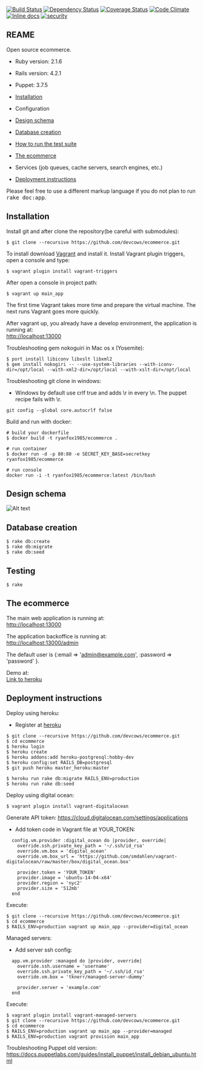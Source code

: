 [![Build Status](https://travis-ci.org/devcows/ecommerce.svg?branch=develop)](https://travis-ci.org/devcows/ecommerce)
[![Dependency Status](https://gemnasium.com/devcows/ecommerce.svg)](https://gemnasium.com/devcows/ecommerce)
[![Coverage Status](https://coveralls.io/repos/devcows/ecommerce/badge.svg?branch=develop)](https://coveralls.io/r/devcows/ecommerce?branch=develop)
[![Code Climate](https://codeclimate.com/github/devcows/ecommerce/badges/gpa.svg)](https://codeclimate.com/github/devcows/ecommerce)
[![Inline docs](http://inch-ci.org/github/devcows/ecommerce.svg?branch=develop)](http://inch-ci.org/github/devcows/ecommerce)
[![security](https://hakiri.io/github/devcows/ecommerce/develop.svg)](https://hakiri.io/github/devcows/ecommerce/develop)

## REAME

Open source ecommerce.

* Ruby version: 2.1.6

* Rails version: 4.2.1

* Puppet: 3.7.5

* [Installation](#installation)

* Configuration

* [Design schema](#design-schema)

* [Database creation](#database-creation)

* [How to run the test suite](#testing)

* [The ecommerce](#the-ecommerce)

* Services (job queues, cache servers, search engines, etc.)

* [Deployment instructions](#deployment-instructions)


Please feel free to use a different markup language if you do not plan to run
<tt>rake doc:app</tt>.


## Installation

Install git and after clone the repository(be careful with submodules):

```
$ git clone --recursive https://github.com/devcows/ecommerce.git
```

To install download [Vagrant](https://www.vagrantup.com) and install it. Install Vagrant plugin triggers, open a console and type:

```
$ vagrant plugin install vagrant-triggers
```

After open a console in project path:

```
$ vagrant up main_app
```

The first time Vagrant takes more time and prepare the virtual machine. The next runs Vagrant goes more quickly.

After vagrant up, you already have a develop environment, the application is running at: <br />
[http://localhost:13000](http://localhost:13000)

Troubleshooting gem nokoguiri in Mac os x (Yosemite):
```
$ port install libiconv libxslt libxml2
$ gem install nokogiri -- --use-system-libraries --with-iconv-dir=/opt/local --with-xml2-dir=/opt/local --with-xslt-dir=/opt/local
```

Troubleshooting git clone in windows:
- Windows by default use crlf true and adds \r in every \n. The puppet recipe fails with \r. 
```
git config --global core.autocrlf false
```

Build and run with docker:
```
# build your dockerfile
$ docker build -t ryanfox1985/ecommerce .

# run container
$ docker run -d -p 80:80 -e SECRET_KEY_BASE=secretkey ryanfox1985/ecommerce

# run console
docker run -i -t ryanfox1985/ecommerce:latest /bin/bash
```

## Design schema

![Alt text](https://raw.githubusercontent.com/devcows/ecommerce/develop/erd.png "Design")


## Database creation

```
$ rake db:create
$ rake db:migrate
$ rake db:seed
```

## Testing

```
$ rake
```

## The ecommerce

The main web application is running at: <br />
[http://localhost:13000](http://localhost:13000)

The application backoffice is running at: <br />
[http://localhost:13000/admin](http://localhost:13000/admin)

The default user is {:email => 'admin@example.com', :password => 'password' }.

Demo at: <br />
[Link to heroku](http://devcows-ecommerce.herokuapp.com)

## Deployment instructions

Deploy using heroku:
- Register at [heroku](https://www.heroku.com)

```
$ git clone --recursive https://github.com/devcows/ecommerce.git
$ cd ecommerce
$ heroku login
$ heroku create
$ heroku addons:add heroku-postgresql:hobby-dev
$ heroku config:set RAILS_DB=postgresql
$ git push heroku master_heroku:master

$ heroku run rake db:migrate RAILS_ENV=production
$ heroku run rake db:seed
```

Deploy using digital ocean:
```
$ vagrant plugin install vagrant-digitalocean
```

Generate API token:
https://cloud.digitalocean.com/settings/applications

- Add token code in Vagrant file at YOUR_TOKEN:
```
  config.vm.provider :digital_ocean do |provider, override|
    override.ssh.private_key_path = '~/.ssh/id_rsa'
    override.vm.box = 'digital_ocean'
    override.vm.box_url = 'https://github.com/smdahlen/vagrant-digitalocean/raw/master/box/digital_ocean.box'

    provider.token = 'YOUR_TOKEN'
    provider.image = 'ubuntu-14-04-x64'
    provider.region = 'nyc2'
    provider.size = '512mb'
  end
```

Execute:
```
$ git clone --recursive https://github.com/devcows/ecommerce.git
$ cd ecommerce
$ RAILS_ENV=production vagrant up main_app --provider=digital_ocean
```

Managed servers:

- Add server ssh config:
```
  app.vm.provider :managed do |provider, override|
    override.ssh.username = 'username'
    override.ssh.private_key_path = '~/.ssh/id_rsa'
    override.vm.box = 'tknerr/managed-server-dummy'

    provider.server = 'example.com'
  end  
```

Execute:
```
$ vagrant plugin install vagrant-managed-servers
$ git clone --recursive https://github.com/devcows/ecommerce.git
$ cd ecommerce
$ RAILS_ENV=production vagrant up main_app --provider=managed
$ RAILS_ENV=production vagrant provision main_app
```

Troubleshooting Puppet old version:
https://docs.puppetlabs.com/guides/install_puppet/install_debian_ubuntu.html